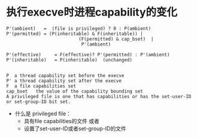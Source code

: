 #  执行execve时进程capability的变化


```
P'(ambient)   =  (file is privileged) ? 0 : P(ambient)
P'(permitted) = (P(inheritable) & F(inheritable)) | 
                           (F(permitted) & cap_bset)  |
                            P'(ambient)

P'(effective)     = F(effective)? P'(permitted) : P'(ambient)
P'(inheritable)   = P(inheritable)  (unchanged)


P  a thread capability set before the execve
P' a thread capability set after the execve
F  a file capabilities set
cap_bset   the value of the capability bounding set
A privileged file is one that has capabilities or has the set-user-ID or set-group-ID bit set.
```

* 什么是 privileged file： 
	- 具有file capabilities的文件    或者
	- 设置了set-user-ID或者set-group-ID的文件
